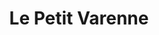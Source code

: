 ---
title: Le Petit Varenne
description: Petite brasserie sympathique. La bouffe est très bonne et service très  cool, suite à un retard desserts offerts 👌🏻
lat: '48.85507579999999'
lon: '2.3201269'
address: 57 Rue de Bellechasse, 75007 Paris, France
website: https://lepetitvarenne.fr/fr
tags: brasserie restaurant terrasse
---
